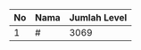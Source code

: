 | No | Nama            | Jumlah Level |
|----|-----------------|--------------|
| 1  | #    |    3069        |
